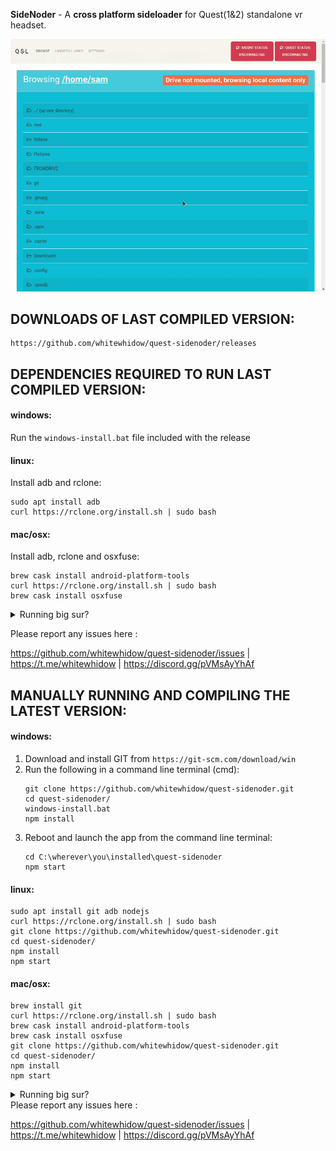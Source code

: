 **SideNoder** - A **cross platform sideloader** for Quest(1&2) standalone vr headset.

![screen](.github/screen.gif)

## DOWNLOADS OF LAST COMPILED VERSION:
```
https://github.com/whitewhidow/quest-sidenoder/releases
```

## DEPENDENCIES REQUIRED TO RUN LAST COMPILED VERSION:
#### windows:
Run the `windows-install.bat` file included with the release

#### linux:
Install adb and rclone:
```
sudo apt install adb
curl https://rclone.org/install.sh | sudo bash
```
#### mac/osx:
Install adb, rclone and osxfuse:
```
brew cask install android-platform-tools
curl https://rclone.org/install.sh | sudo bash
brew cask install osxfuse
```
<details>
<summary>Running big sur?</summary>
For mounting issues with Sidenoder on Osx Big Sur, Please install the latest osxfuse (prerelease)
https://github.com/osxfuse/osxfuse/releases
</details>


Please report any issues here :

https://github.com/whitewhidow/quest-sidenoder/issues | https://t.me/whitewhidow | https://discord.gg/pVMsAyYhAf




## MANUALLY RUNNING AND COMPILING THE LATEST VERSION:
#### windows:
1. Download and install GIT from `https://git-scm.com/download/win`
2. Run the following in a command line terminal (cmd):
    ```
    git clone https://github.com/whitewhidow/quest-sidenoder.git
    cd quest-sidenoder/
    windows-install.bat
    npm install
    ```
3. Reboot and launch the app from the command line terminal:
    ```
    cd C:\wherever\you\installed\quest-sidenoder
    npm start
    ```


#### linux:
```
sudo apt install git adb nodejs
curl https://rclone.org/install.sh | sudo bash
git clone https://github.com/whitewhidow/quest-sidenoder.git
cd quest-sidenoder/
npm install
npm start
```

#### mac/osx:
```
brew install git
curl https://rclone.org/install.sh | sudo bash
brew cask install android-platform-tools
brew cask install osxfuse
git clone https://github.com/whitewhidow/quest-sidenoder.git
cd quest-sidenoder/
npm install
npm start
```
<details>
<summary>Running big sur?</summary>
For mounting issues with Sidenoder on Osx Big Sur, Please install the latest osxfuse (prerelease) from `https://github.com/osxfuse/osxfuse/releases`
</details>
Please report any issues here :

https://github.com/whitewhidow/quest-sidenoder/issues | https://t.me/whitewhidow | https://discord.gg/pVMsAyYhAf
